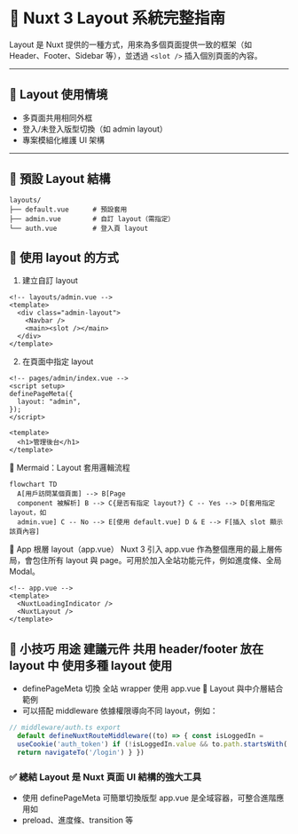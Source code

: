 # 🧱 Nuxt 3 Layout 系統完整指南

Layout 是 Nuxt 提供的一種方式，用來為多個頁面提供一致的框架（如 Header、Footer、Sidebar 等），並透過 `<slot />` 插入個別頁面的內容。

---

## 🔹 Layout 使用情境

- 多頁面共用相同外框
- 登入/未登入版型切換（如 admin layout）
- 專案模組化維護 UI 架構

---

## 📁 預設 Layout 結構

```plaintext
layouts/
├── default.vue      # 預設套用
├── admin.vue        # 自訂 layout（需指定）
└── auth.vue         # 登入頁 layout
```

## 🔧 使用 layout 的方式

1. 建立自訂 layout

```vue
<!-- layouts/admin.vue -->
<template>
  <div class="admin-layout">
    <Navbar />
    <main><slot /></main>
  </div>
</template>
```

2. 在頁面中指定 layout

```vue
<!-- pages/admin/index.vue -->
<script setup>
definePageMeta({
  layout: "admin",
});
</script>

<template>
  <h1>管理後台</h1>
</template>
```

🔁 Mermaid：Layout 套用邏輯流程

```mermaid
flowchart TD
  A[用戶訪問某個頁面] --> B[Page
  component 被解析] B --> C{是否有指定 layout?} C -- Yes --> D[套用指定 layout，如
  admin.vue] C -- No --> E[使用 default.vue] D & E --> F[插入 slot 顯示該頁內容]
```

🎯 App 根層 layout（app.vue） Nuxt 3 引入 app.vue
作為整個應用的最上層佈局，會包住所有 layout 與
page。可用於加入全站功能元件，例如進度條、全局 Modal。

```vue
<!-- app.vue -->
<template>
  <NuxtLoadingIndicator />
  <NuxtLayout />
</template>
```

## 🧠 小技巧 用途 建議元件 共用 header/footer 放在 layout 中 使用多種 layout 使用

- definePageMeta 切換 全站 wrapper 使用 app.vue 🧩 Layout 與中介層結合範例
- 可以搭配 middleware 依據權限導向不同 layout，例如：

```ts
// middleware/auth.ts export
  default defineNuxtRouteMiddleware((to) => { const isLoggedIn =
  useCookie('auth_token') if (!isLoggedIn.value && to.path.startsWith('/admin')) {
  return navigateTo('/login') } })
```

### ✅ 總結 Layout 是 Nuxt 頁面 UI 結構的強大工具

- 使用 definePageMeta 可簡單切換版型 app.vue 是全域容器，可整合進階應用如
- preload、進度條、transition 等
